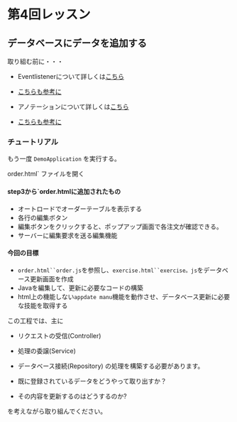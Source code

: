 # 第4回レッスン

## データベースにデータを追加する
取り組む前に・・・
- Eventlistenerについて詳しくは[こちら](https://www.w3schools.com/js/)
  
- [こちらも参考に](js_htmldom_eventlistener.asp)

- アノテーションについて詳しくは[こちら](https://www.sejuku.net/blog/22694)

- [こちらも参考に](https://www.tairaengineer-note.com/springboot-http-status-code)

### チュートリアル

もう一度 `DemoApplication` を実行する。

order.html` ファイルを開く

#### step3から`order.htmlに追加されたもの

- オートロードでオーダーテーブルを表示する
- 各行の編集ボタン
- 編集ボタンをクリックすると、ポップアップ画面で各注文が確認できる。
- サーバーに編集要求を送る編集機能

#### 今回の目標
- `order.html``order.js`を参照し、`exercise.html``exercise。js`をデータベース更新画面を作成
- Javaを編集して、更新に必要なコードの構築
- html上の機能しない`appdate manu`機能を動作させ、データベース更新に必要な技能を取得する

この工程では、主に
- リクエストの受信(Controller)
- 処理の委譲(Service)
- データベース接続(Repository)
の処理を構築する必要があります。

- 既に登録されているデータをどうやって取り出すか？
- その内容を更新するのはどうするのか?

を考えながら取り組んでください。

